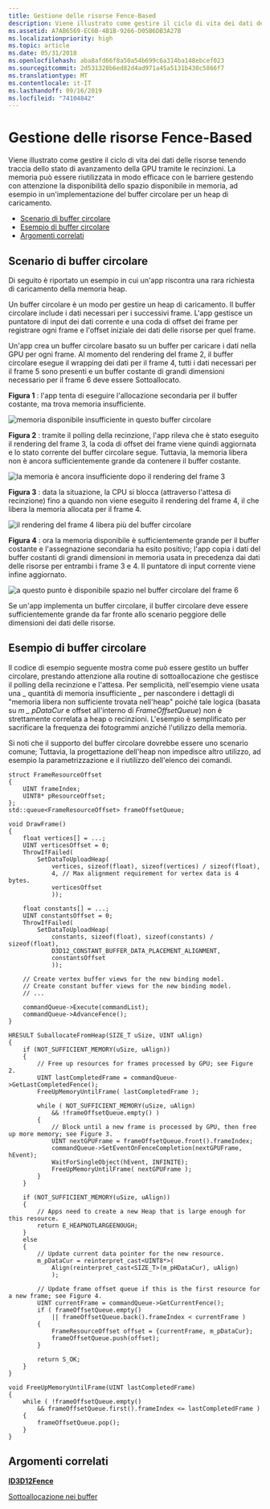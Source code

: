 ```yaml
---
title: Gestione delle risorse Fence-Based
description: Viene illustrato come gestire il ciclo di vita dei dati delle risorse tenendo traccia dello stato di avanzamento della GPU tramite le recinzioni. La memoria può essere riutilizzata in modo efficace con le barriere gestendo con attenzione la disponibilità dello spazio disponibile in memoria, ad esempio in un'implementazione del buffer circolare per un heap di caricamento.
ms.assetid: A7AB6569-EC6B-4B1B-9266-D05B6DB3A27B
ms.localizationpriority: high
ms.topic: article
ms.date: 05/31/2018
ms.openlocfilehash: aba8afd66f8a50a54b699c6a314ba148ebcef023
ms.sourcegitcommit: 2d531328b6ed82d4ad971a45a5131b430c5866f7
ms.translationtype: MT
ms.contentlocale: it-IT
ms.lasthandoff: 09/16/2019
ms.locfileid: "74104842"
---
```

# <a name="fence-based-resource-management"></a>Gestione delle risorse Fence-Based

Viene illustrato come gestire il ciclo di vita dei dati delle risorse tenendo traccia dello stato di avanzamento della GPU tramite le recinzioni. La memoria può essere riutilizzata in modo efficace con le barriere gestendo con attenzione la disponibilità dello spazio disponibile in memoria, ad esempio in un'implementazione del buffer circolare per un heap di caricamento.

-   [Scenario di buffer circolare](#ring-buffer-scenario)
-   [Esempio di buffer circolare](#ring-buffer-sample)
-   [Argomenti correlati](#related-topics)

## <a name="ring-buffer-scenario"></a>Scenario di buffer circolare

Di seguito è riportato un esempio in cui un'app riscontra una rara richiesta di caricamento della memoria heap.

Un buffer circolare è un modo per gestire un heap di caricamento. Il buffer circolare include i dati necessari per i successivi frame. L'app gestisce un puntatore di input dei dati corrente e una coda di offset dei frame per registrare ogni frame e l'offset iniziale dei dati delle risorse per quel frame.

Un'app crea un buffer circolare basato su un buffer per caricare i dati nella GPU per ogni frame. Al momento del rendering del frame 2, il buffer circolare esegue il wrapping dei dati per il frame 4, tutti i dati necessari per il frame 5 sono presenti e un buffer costante di grandi dimensioni necessario per il frame 6 deve essere Sottoallocato.

**Figura 1** : l'app tenta di eseguire l'allocazione secondaria per il buffer costante, ma trova memoria insufficiente.

![memoria disponibile insufficiente in questo buffer circolare](images/ring-buffer-1.png)

**Figura 2** : tramite il polling della recinzione, l'app rileva che è stato eseguito il rendering del frame 3, la coda di offset dei frame viene quindi aggiornata e lo stato corrente del buffer circolare segue. Tuttavia, la memoria libera non è ancora sufficientemente grande da contenere il buffer costante.

![la memoria è ancora insufficiente dopo il rendering del frame 3](images/ring-buffer-2.png)

**Figura 3** : data la situazione, la CPU si blocca (attraverso l'attesa di recinzione) fino a quando non viene eseguito il rendering del frame 4, il che libera la memoria allocata per il frame 4.

![il rendering del frame 4 libera più del buffer circolare](images/ring-buffer-3.png)

**Figura 4** : ora la memoria disponibile è sufficientemente grande per il buffer costante e l'assegnazione secondaria ha esito positivo; l'app copia i dati del buffer costanti di grandi dimensioni in memoria usata in precedenza dai dati delle risorse per entrambi i frame 3 e 4. Il puntatore di input corrente viene infine aggiornato.

![a questo punto è disponibile spazio nel buffer circolare del frame 6](images/ring-buffer-4.png)

Se un'app implementa un buffer circolare, il buffer circolare deve essere sufficientemente grande da far fronte allo scenario peggiore delle dimensioni dei dati delle risorse.

## <a name="ring-buffer-sample"></a>Esempio di buffer circolare

Il codice di esempio seguente mostra come può essere gestito un buffer circolare, prestando attenzione alla routine di sottoallocazione che gestisce il polling della recinzione e l'attesa. Per semplicità, nell'esempio viene usata una \_ quantità di memoria insufficiente \_ per nascondere i dettagli di "memoria libera non sufficiente trovata nell'heap" poiché tale logica (basata su *m \_ pDataCur* e offset all'interno di *FrameOffsetQueue*) non è strettamente correlata a heap o recinzioni. L'esempio è semplificato per sacrificare la frequenza dei fotogrammi anziché l'utilizzo della memoria.

Si noti che il supporto del buffer circolare dovrebbe essere uno scenario comune; Tuttavia, la progettazione dell'heap non impedisce altro utilizzo, ad esempio la parametrizzazione e il riutilizzo dell'elenco dei comandi.

``` syntax
struct FrameResourceOffset
{
    UINT frameIndex;
    UINT8* pResourceOffset;
};
std::queue<FrameResourceOffset> frameOffsetQueue;

void DrawFrame()
{
    float vertices[] = ...;
    UINT verticesOffset = 0;
    ThrowIfFailed(
        SetDataToUploadHeap(
            vertices, sizeof(float), sizeof(vertices) / sizeof(float), 
            4, // Max alignment requirement for vertex data is 4 bytes.
            verticesOffset
            ));

    float constants[] = ...;
    UINT constantsOffset = 0;
    ThrowIfFailed(
        SetDataToUploadHeap(
            constants, sizeof(float), sizeof(constants) / sizeof(float), 
            D3D12_CONSTANT_BUFFER_DATA_PLACEMENT_ALIGNMENT,
            constantsOffset
            ));

    // Create vertex buffer views for the new binding model. 
    // Create constant buffer views for the new binding model. 
    // ...

    commandQueue->Execute(commandList);
    commandQueue->AdvanceFence();
}

HRESULT SuballocateFromHeap(SIZE_T uSize, UINT uAlign)
{
    if (NOT_SUFFICIENT_MEMORY(uSize, uAlign))
    {
        // Free up resources for frames processed by GPU; see Figure 2.
        UINT lastCompletedFrame = commandQueue->GetLastCompletedFence();
        FreeUpMemoryUntilFrame( lastCompletedFrame );

        while ( NOT_SUFFICIENT_MEMORY(uSize, uAlign)
            && !frameOffsetQueue.empty() )
        {
            // Block until a new frame is processed by GPU, then free up more memory; see Figure 3.
            UINT nextGPUFrame = frameOffsetQueue.front().frameIndex;
            commandQueue->SetEventOnFenceCompletion(nextGPUFrame, hEvent);
            WaitForSingleObject(hEvent, INFINITE);
            FreeUpMemoryUntilFrame( nextGPUFrame );
        }
    }

    if (NOT_SUFFICIENT_MEMORY(uSize, uAlign))
    {
        // Apps need to create a new Heap that is large enough for this resource.
        return E_HEAPNOTLARGEENOUGH;
    }
    else
    {
        // Update current data pointer for the new resource.
        m_pDataCur = reinterpret_cast<UINT8*>(
            Align(reinterpret_cast<SIZE_T>(m_pHDataCur), uAlign)
            );

        // Update frame offset queue if this is the first resource for a new frame; see Figure 4.
        UINT currentFrame = commandQueue->GetCurrentFence();
        if ( frameOffsetQueue.empty()
            || frameOffsetQueue.back().frameIndex < currentFrame )
        {
            FrameResourceOffset offset = {currentFrame, m_pDataCur};
            frameOffsetQueue.push(offset);
        }

        return S_OK;
    }
}

void FreeUpMemoryUntilFrame(UINT lastCompletedFrame)
{
    while ( !frameOffsetQueue.empty() 
        && frameOffsetQueue.first().frameIndex <= lastCompletedFrame )
    {
        frameOffsetQueue.pop();
    }
}
```

## <a name="related-topics"></a>Argomenti correlati

<dl> <dt>

[**ID3D12Fence**](/windows/desktop/api/d3d12/nn-d3d12-id3d12fence)
</dt> <dt>

[Sottoallocazione nei buffer](large-buffers.md)
</dt> </dl>

 

 




